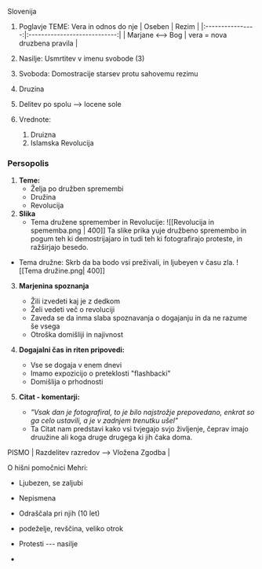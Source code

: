 Slovenija

1. Poglavje
TEME: Vera in odnos do nje
|      Oseben      |            Rezim             |
|:----------------:|:----------------------------:|
| Marjane <--> Bog | vera = nova druzbena pravila | 

2. Nasilje: Usmrtitev v imenu svobode (3)
3. Svoboda: Domostracije starsev protu sahovemu rezimu
4. Druzina
5. Delitev po spolu --> locene sole
6. Vrednote:
	1. Druizna
	2. Islamska Revolucija

### Persopolis
1. **Teme:**
	- Želja po družben spremembi
	- Družina
	- Revolucija
2. **Slika**
	- Tema družene spremember in Revolucije:
	![[Revolucija in spememba.png | 400]]
	Ta slike prika yuje družbeno spremembo in pogum teh ki demostrijajaro in tudi teh ki fotografirajo proteste, in ražširjajo besedo.
	
 - Tema družne:
 Skrb da ba bodo vsi preživali, in ljubeyen v času zla.
 ![[Tema družine.png| 400]]

3. **Marjenina spoznanja**
	- Žili izvedeti kaj je z dedkom
	- Želi vedeti več o revoluciji
	- Zaveda se da inma slaba spoznavanja o dogajanju in da ne razume še vsega
	- Otroška domišliji in najivnost

4. **Dogajalni čas in riten pripovedi:**
	- Vse se dogaja v enem dnevi
	- Imamo expozicijo o preteklosti "flashbacki"
	- Domišlija o prhodnosti

5. **Citat - komentarji:**
	- *"Vsak dan je fotografiral, to je bilo najstrožje prepovedano, enkrat so ga celo ustavili, a je v zadnjem trenutku ušel"*
	- Ta Citat nam predstavi kako vsi tvjegajo svjo življenje, čeprav imajo druužine ali koga druge drugega ki jih čaka doma.


PISMO
| Razdelitev razredov –> Vložena Zgodba |

O hišni pomočnici Mehri:
- Ljubezen, se zaljubi
- Nepismena
- Odraščala pri njih (10 let)
- podeželje, revščina, veliko otrok

 - Protesti --- nasilje
 - 